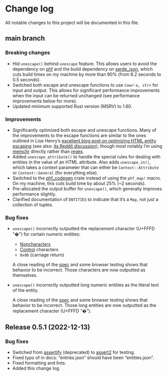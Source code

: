# Change log

All notable changes to this project will be documented in this file.

## main branch

### Breaking changes

* Hid `unescape()` behind `unescape` feature. This allows users to avoid the
  dependency on [phf][] and the build dependency on [serde_json][], which cuts
  build times on my machine by more than 90% (from 6.2 seconds to 0.5 seconds).
* Switched both escape and unescape functions to use `Cow<'a, str>` for input
  and output. This allows for significant performance improvements when the
  input can be returned unchanged (see performance improvements below for more).
* Updated minimum supported Rust version (MSRV) to 1.60.

### Improvements

* Significantly optimized both escape and unescape functions. Many of the
  improvements to the escape functions are similar to the ones outlined in Lise
  Henry’s [excellent blog post on optimizing HTML entity
  escaping][optimize-blog] (see also: [its Reddit discussion][optimize-reddit]),
  though most notably I’m using [memchr][] directly rather than [regex][].
* Added `unescape_attribute()` to handle the special rules for dealing with
  entities in the value of an HTML attribute. Also adds `unescape_in()`, which
  takes a context parameter that can either be `Context::Attribute` or
  `Context::General` (for everything else).
* Switched to the [phf_codegen][] crate instead of using the `phf_map!` macro.
  On my machine, this cuts build time by about 25% (~2 seconds).
* Pre-allocated the output buffer for `unescape()`, which generally improves
  performance slightly.
* Clarified documentation of `ENTITIES` to indicate that it’s a `Map`, not just
  a collection of tuples.

### Bug fixes

* `unescape()` incorrectly outputted the replacement character (U+FFFD “�”) for
  certain numeric entities:

    * [Noncharacters]
    * [Control] characters
    * `0x0D` (carriage return)

  A close reading of the [spec] and some browser testing shows that behavior to
  be incorrect. Those characters are now outputted as themselves.

* `unescape()` incorrectly outputted long numeric entities as the literal text
  of the entity.

  A close reading of the [spec] and some browser testing shows that behavior to
  be incorrect. Those long entities are now outputted as the replacement
  character (U+FFFD “�”).

[phf]: https://crates.io/crates/phf
[phf_codegen]: https://crates.io/crates/phf_codegen
[serde_json]: https://crates.io/crates/serde_json
[optimize-blog]: https://lise-henry.github.io/articles/optimising_strings.html
[optimize-reddit]: https://www.reddit.com/r/rust/comments/55wpxh/optimising_string_processing_in_rust/
[memchr]: https://docs.rs/memchr
[regex]: https://docs.rs/regex
[Noncharacters]: https://infra.spec.whatwg.org/#noncharacter
[Control]: https://infra.spec.whatwg.org/#control
[spec]: https://html.spec.whatwg.org/multipage/parsing.html#numeric-character-reference-end-state

## Release 0.5.1 (2022-12-13)

### Bug fixes

* Switched from [assertify][] (deprecated) to [assert2][] for testing.
* Fixed typo of in docs: “entries.json” should have been “entities.json”.
* Fixed formatting and lints.
* Added this change log.

[assertify]: https://crates.io/crates/assertify
[assert2]: https://crates.io/crates/assert2
